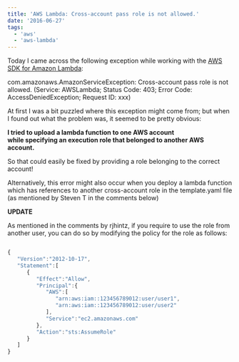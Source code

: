 ```yaml
---
title: 'AWS Lambda: Cross-account pass role is not allowed.'
date: '2016-06-27'
tags:
  - 'aws'
  - 'aws-lambda'
---
```


Today I came across the following exception while working with the [AWS SDK for Amazon Lambda](http://docs.aws.amazon.com/AWSJavaSDK/latest/javadoc/com/amazonaws/services/lambda/AWSLambda.html):

com.amazonaws.AmazonServiceException: Cross-account pass role is not allowed. (Service: AWSLambda; Status Code: 403; Error Code: AccessDeniedException; Request ID: xxx)

At first I was a bit puzzled where this exception might come from; but when I found out what the problem was, it seemed to be pretty obvious:

**I tried to upload a lambda function to one AWS account while specifying an execution role that belonged to another AWS account.**

So that could easily be fixed by providing a role belonging to the correct account!

Alternatively, this error might also occur when you deploy a lambda function which has references to another cross-account role in the template.yaml file (as mentioned by Steven T in the comments below)

**UPDATE**

As mentioned in the comments by rjhintz, if you require to use the role from another user, you can do so by modifying the policy for the role as follows:

```javascript

{
   "Version":"2012-10-17",
   "Statement":[
      {
         "Effect":"Allow",
         "Principal":{
            "AWS":[
               "arn:aws:iam::123456789012:user/user1",
               "arn:aws:iam::123456789012:user/user2"
            ],
            "Service":"ec2.amazonaws.com"
         },
         "Action":"sts:AssumeRole"
      }
   ]
}
```
